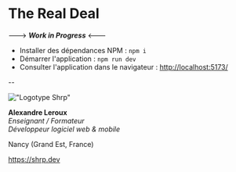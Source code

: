 # The Real Deal

---> ___Work in Progress___ <---

- Installer des dépendances NPM : `npm i`
- Démarrer l'application : `npm run dev`
- Consulter l'application dans le navigateur : <http://localhost:5173/>

--

!["Logotype Shrp"](https://shrp.dev/images/shrp.png)

__Alexandre Leroux__  
_Enseignant / Formateur_  
_Développeur logiciel web & mobile_

Nancy (Grand Est, France)

<https://shrp.dev>
